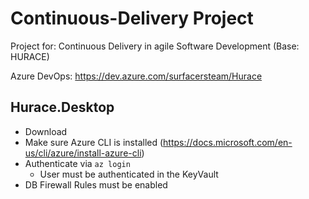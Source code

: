 # Continuous-Delivery Project
Project for: Continuous Delivery in agile Software Development (Base: HURACE)

Azure DevOps: https://dev.azure.com/surfacersteam/Hurace

## Hurace.Desktop
* Download
* Make sure Azure CLI is installed (https://docs.microsoft.com/en-us/cli/azure/install-azure-cli)
* Authenticate via `az login`
    * User must be authenticated in the KeyVault
* DB Firewall Rules must be enabled
